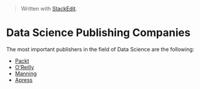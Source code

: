 > Written with [StackEdit](https://stackedit.io/).
# Data Science Publishing Companies
The most important publishers in the field of Data Science are the following:
- [Packt](https://www.packtpub.com/)
- [O'Reilly](https://www.oreilly.com/)
- [Manning](https://www.manning.com/)
- [Apress](https://www.apress.com/us)
<!--stackedit_data:
eyJoaXN0b3J5IjpbMTA0NzI2NjQ4M119
-->